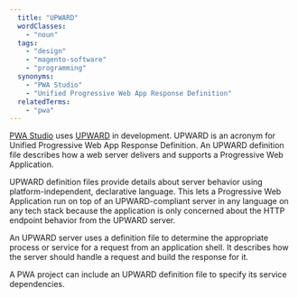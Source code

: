 ```yaml
---
  title: "UPWARD"
  wordClasses:
    - "noun"
  tags:
    - "design"
    - "magento-software"
    - "programming"
  synonyms:
    - "PWA Studio"
    - "Unified Progressive Web App Response Definition"
  relatedTerms:
    - "pwa"
---
```

[PWA Studio](https://magento-research.github.io/pwa-studio/) uses [UPWARD](https://magento-research.github.io/pwa-studio/technologies/upward/) in development. UPWARD is an acronym for Unified Progressive Web App Response Definition. An UPWARD definition file describes how a web server delivers and supports a Progressive Web Application.

UPWARD definition files provide details about server behavior using platform-independent, declarative language. This lets a Progressive Web Application run on top of an UPWARD-compliant server in any language on any tech stack because the application is only concerned about the HTTP endpoint behavior from the UPWARD server.

An UPWARD server uses a definition file to determine the appropriate process or service for a request from an application shell. It describes how the server should handle a request and build the response for it.

A PWA project can include an UPWARD definition file to specify its service dependencies.
